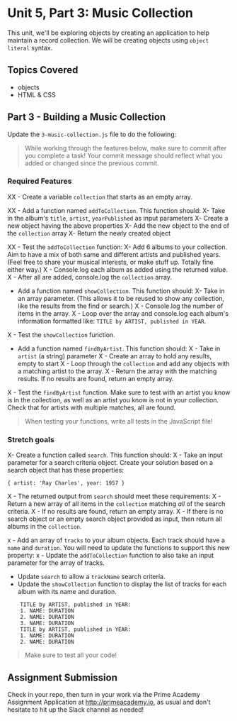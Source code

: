 # Unit 5, Part 3: Music Collection

This unit, we'll be exploring objects by creating an application to help maintain a record collection. We will be creating objects using `object literal` syntax.

## Topics Covered

- objects
- HTML & CSS

## Part 3 - Building a Music Collection

Update the `3-music-collection.js` file to do the following:

> While working through the features below, make sure to commit after you complete a task! Your commit message should reflect what you added or changed since the previous commit.

### Required Features

XX - Create a variable `collection` that starts as an empty array.

XX - Add a function named `addToCollection`. This function should:
  X- Take in the album's `title`, `artist`, `yearPublished` as input parameters
  X- Create a new object having the above properties
  X- Add the new object to the end of the `collection` array
  X- Return the newly created object

XX - Test the `addToCollection` function:
  X- Add 6 albums to your collection. Aim to have a mix of both same and different artists and published years. (Feel free to share your musical interests, or make stuff up. Totally fine either way.)
  X - Console.log each album as added using the returned value.
  X - After all are added, console.log the `collection` array.

- Add a function named `showCollection`. This function should:
 X- Take in an array parameter. (This allows it to be reused to show any collection, like the results from the find or search.)
 X - Console.log the number of items in the array.
 X - Loop over the array and console.log each album's information formatted like: `TITLE by ARTIST, published in YEAR`.

X - Test the `showCollection` function.

- Add a function named `findByArtist`. This function should:
X  - Take in `artist` (a string) parameter
X  - Create an array to hold any results, empty to start
X  - Loop through the `collection` and add any objects with a matching artist to the array.
X  - Return the array with the matching results. If no results are found, return an empty array.

X - Test the `findByArtist` function. Make sure to test with an artist you know is in the collection, as well as an artist you know is not in your collection. Check that for artists with multiple matches, all are found.

> When testing your functions, write all tests in the JavaScript file!


### Stretch goals

X- Create a function called `search`. This function should:
X  - Take an input parameter for a search criteria object. Create your solution based on a search object that has these properties:
  ```
  { artist: 'Ray Charles', year: 1957 }
  ```
X  - The returned output from `search` should meet these requirements:
X    - Return a new array of all items in the `collection` matching *all* of the search criteria.
X    - If no results are found, return an empty array.
X    - If there is no search object or an empty search object provided as input, then return all albums in the `collection`.

x - Add an array of `tracks` to your album objects. Each track should have a `name` and `duration`. You will need to update the functions to support this new property:
x  - Update the `addToCollection` function to also take an input parameter for the array of tracks.
  - Update `search` to allow a `trackName` search criteria.
  - Update the `showCollection` function to display the list of tracks for each album with its name and duration.
```
    TITLE by ARTIST, published in YEAR:
    1. NAME: DURATION
    2. NAME: DURATION
    3. NAME: DURATION
    TITLE by ARTIST, published in YEAR:
    1. NAME: DURATION
    2. NAME: DURATION
```

> Make sure to test all your code!



## Assignment Submission
Check in your repo, then turn in your work via the Prime Academy Assignment Application at http://primeacademy.io, as usual and don't hesitate to hit up the Slack channel as needed!

